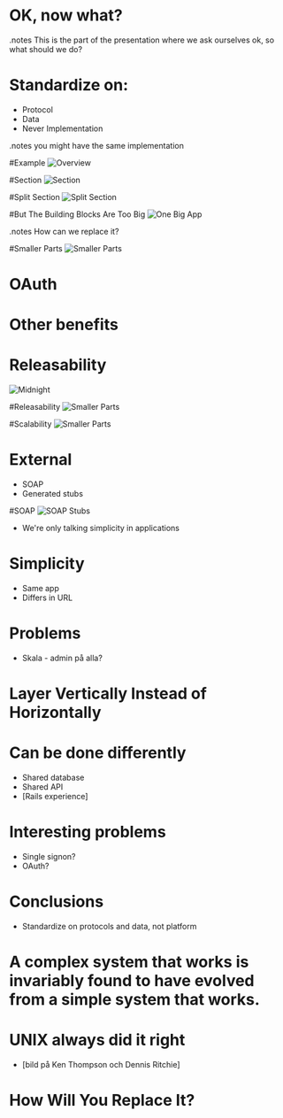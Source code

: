 <!SLIDE bullets>
# OK, now what?

.notes This is the part of the presentation where we ask ourselves ok, so what
should we do?

<!SLIDE bullets>
# Standardize on:
* Protocol
* Data
* Never Implementation

.notes you might have the same implementation

<!SLIDE center>
#Example
![Overview](app_overview.png)

<!SLIDE center>
#Section
![Section](section.png)

<!SLIDE center>
#Split Section
![Split Section](section_split.png)


<!SLIDE center>
#But The Building Blocks Are Too Big
![One Big App](one_big_app.png)

.notes How can we replace it?

<!SLIDE center>
#Smaller Parts
![Smaller Parts](several_small_apps.png)

<!SLIDE center>
# OAuth

<!SLIDE subsection>
# Other benefits

<!SLIDE center>
# Releasability
![Midnight](midnight.jpg)

<!SLIDE center>
#Releasability
![Smaller Parts](several_small_apps.png)

<!SLIDE center>
#Scalability
![Smaller Parts](several_small_apps_2.png)

<!SLIDE bullets>
# External
* SOAP
* Generated stubs

<!SLIDE center>
#SOAP
![SOAP Stubs](soap_integration.png)

<!SLIDE bullets>
* We're only talking simplicity in applications

<!SLIDE bullets>
# Simplicity
* Same app
* Differs in URL

<!SLIDE bullets>
# Problems
* Skala - admin på alla?


<!SLIDE bullets>
# Layer Vertically Instead of Horizontally

<!SLIDE bullets>
# Can be done differently
* Shared database
* Shared API
* [Rails experience]

<!SLIDE bullets>
# Interesting problems
* Single signon?
* OAuth?

<!SLIDE bullets>
# Conclusions
* Standardize on protocols and data, not platform

<!SLIDE bullets>
# A complex system that works is invariably found to have evolved from a simple system that works.

<!SLIDE bullets>
# UNIX always did it right
* [bild på Ken Thompson och Dennis Ritchie]

<!SLIDE bullets>
# How Will You Replace It?

